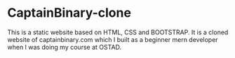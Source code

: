 # CaptainBinary-clone
This is a static website based on HTML, CSS and BOOTSTRAP. It is a cloned website of captainbinary.com which I built as a beginner mern developer when I was doing my course at OSTAD.
